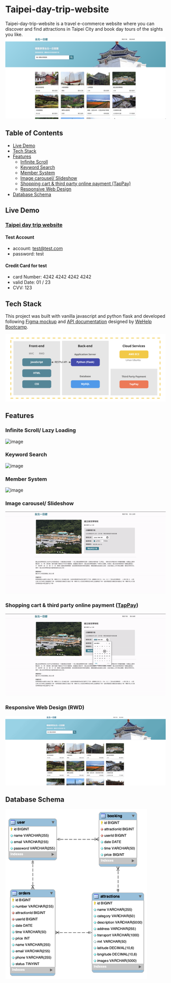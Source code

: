 # Taipei-day-trip-website

Taipei-day-trip-website is a travel e-commerce website where you can discover and find attractions in Taipei City and book day tours of the sights you like.
![cover image](/README_images/cover.png)

## Table of Contents

- [Live Demo](#live-demo)
- [Tech Stack](#tech-stack)
- [Features](#features)
  - [Infinite Scroll](#infinite-scroll-lazy-loading)
  - [Keyword Search](#keyword-search)
  - [Member System](#member-system)
  - [Image carousel/ Slideshow](#image-carousel-slideshow)
  - [Shopping cart & third party online payment (TapPay)](#shopping-cart--third-party-online-payment-tappay)
  - [Responsive Web Design](#responsive-web-design-rwd)
- [Database Schema](#database-schema)

## Live Demo

### [Taipei day trip website](http://52.37.246.45:3000/)

#### Test Account

* account: test@test.com
* password: test

#### Credit Card for test

* card Number: 4242 4242 4242 4242
* valid Date: 01 / 23
* CVV: 123

## Tech Stack

This project was built with vanilla javascript and python flask and developed following [Figma mockup](https://www.figma.com/file/CeFwqBSbNWZbWz2ih4YS6z) and [API documentation](https://app.swaggerhub.com/apis-docs/padax/taipei-trip/1.0.0) designed by [WeHelp Bootcamp](https://training.pada-x.com/wehelp/).

![tech stack](/README_images/tech_stack.png)


## Features

### Infinite Scroll/ Lazy Loading

![image](/README_images/lazy_loading.gif)

### Keyword Search

![image](/README_images/keyword_search.gif)

### Member System

![image](/README_images/member_signin.gif)

### Image carousel/ Slideshow

![image](/README_images/carousel.gif)

### Shopping cart & third party online payment ([TapPay](https://www.tappaysdk.com/zh/))

![image](/README_images/shopping_cart.gif)

### Responsive Web Design (RWD)

![image](/README_images/RWD.gif)

## Database Schema

![image](/README_images/database_schema.png)

